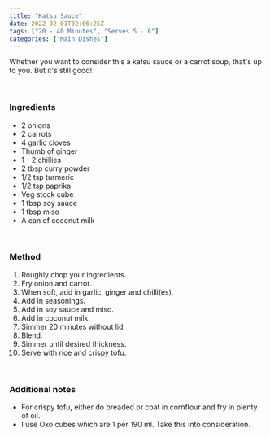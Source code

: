```yaml
---
title: "Katsu Sauce"
date: 2022-02-01T02:06:25Z
tags: ["20 - 40 Minutes", "Serves 5 - 6"]
categories: ["Main Dishes"]
---
```

Whether you want to consider this a katsu sauce or a carrot soup, that's up to you. But it's still good!
&nbsp;

&nbsp;
### Ingredients
* 2 onions
* 2 carrots
* 4 garlic cloves
* Thumb of ginger
* 1 - 2 chillies
* 2 tbsp curry powder
* 1/2 tsp turmeric
* 1/2 tsp paprika
* Veg stock cube
* 1 tbsp soy sauce
* 1 tbsp miso
* A can of coconut milk
&nbsp;

&nbsp;
### Method
1. Roughly chop your ingredients.
2. Fry onion and carrot.
3. When soft, add in garlic, ginger and chilli(es).
4. Add in seasonings.
5. Add in soy sauce and miso.
6. Add in coconut milk.
7. Simmer 20 minutes without lid.
8. Blend.
9. Simmer until desired thickness.
10. Serve with rice and crispy tofu.
&nbsp;

&nbsp;
### Additional notes
* For crispy tofu, either do breaded or coat in cornflour and fry in plenty of oil.
* I use Oxo cubes which are 1 per 190 ml. Take this into consideration.


